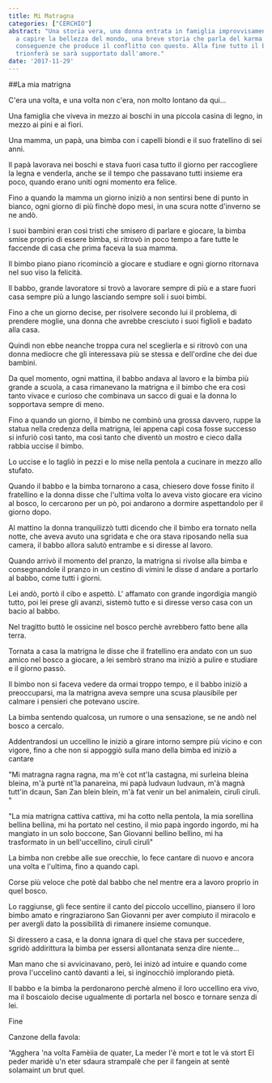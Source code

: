 ```yaml
---
title: Mi Matragna
categories: ["CERCHIO"]
abstract: "Una storia vera, una donna entrata in famiglia improvvisamente che non riesce
  a capire la bellezza del mondo, una breve storia che parla del karma e delle
  conseguenze che produce il conflitto con questo. Alla fine tutto il bene
  trionferà se sarà supportato dall'amore."
date: '2017-11-29'
---
```


##La mia matrigna

C'era una volta, e una volta non c'era, non molto lontano da qui...

Una famiglia che viveva in mezzo ai boschi in una piccola casina di legno, in mezzo ai pini e ai fiori.

Una mamma, un papà, una bimba con i capelli biondi e il suo fratellino di sei anni.

Il papà lavorava nei boschi e stava fuori casa tutto il giorno per raccogliere la legna e venderla, anche se il tempo che passavano tutti insieme era poco, quando erano uniti ogni momento era felice.

Fino a quando la mamma un giorno iniziò a non sentirsi bene di punto in bianco, ogni giorno di più finchè dopo mesi, in una scura notte d'inverno se ne andò.

I suoi bambini eran così tristi che smisero di parlare e giocare, la bimba smise proprio di essere bimba, si ritrovò in poco tempo a fare tutte le faccende di casa che prima faceva la sua mamma.

Il bimbo piano piano ricominciò a giocare e studiare e ogni giorno ritornava nel suo viso la felicità.

Il babbo, grande lavoratore si trovò a lavorare sempre di più e a stare fuori casa sempre più a lungo lasciando sempre soli i suoi bimbi.

Fino a che un giorno decise, per risolvere secondo lui il problema, di prendere moglie, una donna che avrebbe cresciuto i suoi figlioli e badato alla casa.

Quindi non ebbe neanche troppa cura nel sceglierla e si ritrovò con una donna mediocre che gli interessava più se stessa e dell'ordine che dei due bambini.

Da quel momento, ogni mattina, il babbo andava al lavoro e la bimba più grande a scuola, a casa rimanevano la matrigna e il bimbo che era così tanto vivace e curioso che combinava un sacco di guai e la donna lo sopportava sempre di meno.

Fino a quando un giorno, il bimbo ne combinò una grossa davvero, ruppe la statua nella credenza della matrigna, lei appena capì cosa fosse successo si infuriò così tanto, ma così tanto che diventò un mostro e cieco dalla rabbia uccise il bimbo.

Lo uccise e lo tagliò in pezzi e lo mise nella pentola a cucinare in mezzo allo stufato.

Quando il babbo e la bimba tornarono a casa, chiesero dove fosse finito il fratellino e la donna disse che l'ultima volta lo aveva visto giocare era vicino al bosco, lo cercarono per un pò, poi andarono a dormire aspettandolo per il giorno dopo.

Al mattino la donna tranquilizzò tutti dicendo che il bimbo era tornato nella notte, che aveva avuto una sgridata e che ora stava riposando nella sua camera, il babbo  allora salutò entrambe e si diresse al lavoro.

Quando arrivò il momento del pranzo, la matrigna si rivolse alla bimba e consegnandole il pranzo in un cestino di vimini le disse d andare a portarlo al babbo, come tutti i giorni.

Lei andò, portò il cibo e aspettò. L' affamato con grande ingordigia mangiò tutto, poi lei prese gli avanzi, sistemò tutto e si diresse verso casa con un bacio al babbo.

Nel tragitto buttò le ossicine nel bosco perchè avrebbero fatto bene alla terra.

Tornata a casa la matrigna le disse che il fratellino era andato con un suo amico nel bosco a giocare, a lei sembrò strano ma iniziò a pulire e studiare e il giorno passò.

Il bimbo non si faceva vedere da ormai troppo tempo, e il babbo iniziò a preoccuparsi, ma la matrigna aveva sempre una scusa plausibile per calmare i pensieri che potevano uscire.

La bimba sentendo qualcosa, un rumore o una sensazione, se ne andò nel bosco a cercalo.

Addentrandosi  un uccellino le iniziò a girare intorno sempre più vicino e con vigore, fino a che non si appoggiò sulla mano della bimba ed iniziò a cantare

"Mi matragna ragna ragna, ma m'è cot nt'la castagna,
mi surleina bleina bleina, m'à purtè nt'la panareina,
mi papà ludvaun ludvaun, m'à magnà tutt'in dcaun,
San Zan blein blein, m'à fat venir un bel animalein, cirulì cirulì. "

"La mia matrigna cattiva cattiva, mi ha cotto nella pentola,
la mia sorellina bellina bellina, mi ha portato nel cestino,
il mio papà ingordo ingordo, mi ha mangiato in un solo boccone,
San Giovanni bellino bellino, mi ha trasformato in un bell'uccellino, cirulì cirulì"

La bimba non crebbe alle sue orecchie, lo fece cantare di nuovo e ancora una volta e l'ultima, fino a quando capì.

Corse più veloce che potè dal babbo che nel mentre era a lavoro proprio in quel bosco.

Lo raggiunse, gli fece sentire il canto del piccolo uccellino, piansero il loro bimbo amato e ringraziarono San Giovanni per aver compiuto il miracolo e per avergli dato la possibilità di rimanere insieme comunque.

Si diressero a casa, e la donna ignara di quel che stava per succedere, sgridò addirittura la bimba per essersi allontanata senza dire niente...

Man mano che si avvicinavano, però,  lei inizò ad intuire e quando come prova l'uccelino cantò davanti a lei, si inginocchiò implorando pietà.

Il babbo e la bimba la perdonarono perchè almeno il loro uccellino era vivo, ma il boscaiolo decise ugualmente di portarla nel bosco e tornare senza di lei.

Fine

Canzone della favola:

“Agghera 'na volta
Famèiia de quater,
La meder l'è mort
e tot le và stort
El peder maridè
u'n eter sdaura strampalè
che per il fangein
at sentè solamaint
un brut quel.
